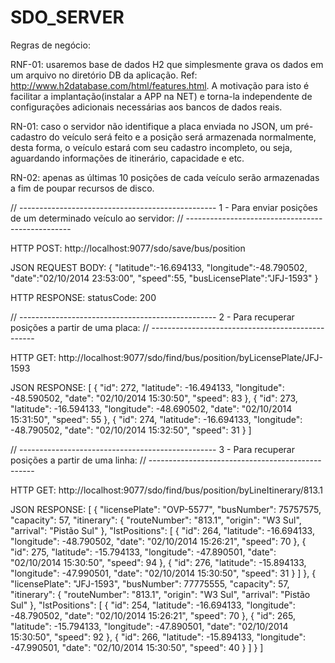SDO_SERVER
==========

Regras de negócio:

RNF-01: usaremos base de dados H2 que simplesmente grava os dados em um arquivo no diretório 
        DB da aplicação. Ref: http://www.h2database.com/html/features.html.
        A motivação para isto é facilitar a implantação(instalar a APP na NET) e torna-la 
        independente de configurações adicionais necessárias aos bancos de dados reais.

RN-01: caso o servidor não identifique a placa enviada no JSON, um pré-cadastro do veículo 
       será feito e a posição será armazenada normalmente, desta forma, o veículo estará 
       com seu cadastro incompleto, ou seja, aguardando informações de itinerário, capacidade e etc. 

RN-02: apenas as últimas 10 posições de cada veículo serão armazenadas a fim de poupar 
       recursos de disco. 



// -------------------------------------------------
1 - Para enviar posições de um determinado veículo ao servidor:
// -------------------------------------------------

HTTP POST:  http://localhost:9077/sdo/save/bus/position

JSON REQUEST BODY:
{
"latitude":-16.694133,
"longitude":-48.790502,
"date":"02/10/2014 23:53:00",
"speed":55,
"busLicensePlate":"JFJ-1593"
}

HTTP RESPONSE: statusCode: 200


// -------------------------------------------------
2 - Para recuperar posições a partir de uma placa:
// -------------------------------------------------

HTTP GET:  http://localhost:9077/sdo/find/bus/position/byLicensePlate/JFJ-1593
    
JSON RESPONSE:
[
  {
    "id": 272,
    "latitude": -16.494133,
    "longitude": -48.590502,
    "date": "02/10/2014 15:30:50",
    "speed": 83
  },
  {
    "id": 273,
    "latitude": -16.594133,
    "longitude": -48.690502,
    "date": "02/10/2014 15:31:50",
    "speed": 55
  },
  {
    "id": 274,
    "latitude": -16.694133,
    "longitude": -48.790502,
    "date": "02/10/2014 15:32:50",
    "speed": 31
  }
]


// -------------------------------------------------
3 - Para recuperar posições a partir de uma linha:
// -------------------------------------------------

HTTP GET:  http://localhost:9077/sdo/find/bus/position/byLineItinerary/813.1
    
JSON RESPONSE:
[
  {
    "licensePlate": "OVP-5577",
    "busNumber": 75757575,
    "capacity": 57,
    "itinerary": {
      "routeNumber": "813.1",
      "origin": "W3 Sul",
      "arrival": "Pistão Sul"
    },
    "lstPositions": [
      {
        "id": 264,
        "latitude": -16.694133,
        "longitude": -48.790502,
        "date": "02/10/2014 15:26:21",
        "speed": 70
      },
      {
        "id": 275,
        "latitude": -15.794133,
        "longitude": -47.890501,
        "date": "02/10/2014 15:30:50",
        "speed": 94
      },
      {
        "id": 276,
        "latitude": -15.894133,
        "longitude": -47.990501,
        "date": "02/10/2014 15:30:50",
        "speed": 31
      }
    ]
  },
  {
    "licensePlate": "JFJ-1593",
    "busNumber": 77775555,
    "capacity": 57,
    "itinerary": {
      "routeNumber": "813.1",
      "origin": "W3 Sul",
      "arrival": "Pistão Sul"
    },
    "lstPositions": [
      {
        "id": 254,
        "latitude": -16.694133,
        "longitude": -48.790502,
        "date": "02/10/2014 15:26:21",
        "speed": 70
      },
      {
        "id": 265,
        "latitude": -15.794133,
        "longitude": -47.890501,
        "date": "02/10/2014 15:30:50",
        "speed": 92
      },
      {
        "id": 266,
        "latitude": -15.894133,
        "longitude": -47.990501,
        "date": "02/10/2014 15:30:50",
        "speed": 40
      }
    ]
  }
]